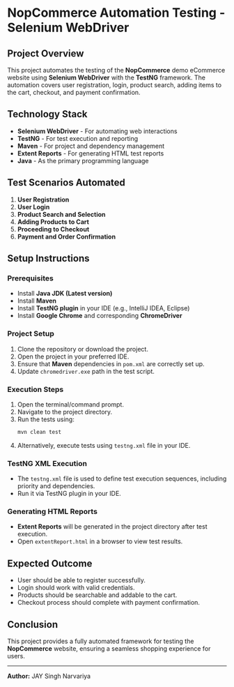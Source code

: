 # **NopCommerce Automation Testing - Selenium WebDriver**

## **Project Overview**
This project automates the testing of the **NopCommerce** demo eCommerce website using **Selenium WebDriver** with the **TestNG** framework. The automation covers user registration, login, product search, adding items to the cart, checkout, and payment confirmation.

## **Technology Stack**
- **Selenium WebDriver** - For automating web interactions
- **TestNG** - For test execution and reporting
- **Maven** - For project and dependency management
- **Extent Reports** - For generating HTML test reports
- **Java** - As the primary programming language

## **Test Scenarios Automated**
1. **User Registration**
2. **User Login**
3. **Product Search and Selection**
4. **Adding Products to Cart**
5. **Proceeding to Checkout**
6. **Payment and Order Confirmation**

## **Setup Instructions**
### **Prerequisites**
- Install **Java JDK (Latest version)**
- Install **Maven**
- Install **TestNG plugin** in your IDE (e.g., IntelliJ IDEA, Eclipse)
- Install **Google Chrome** and corresponding **ChromeDriver**

### **Project Setup**
1. Clone the repository or download the project.
2. Open the project in your preferred IDE.
3. Ensure that **Maven** dependencies in `pom.xml` are correctly set up.
4. Update `chromedriver.exe` path in the test script.

### **Execution Steps**
1. Open the terminal/command prompt.
2. Navigate to the project directory.
3. Run the tests using:
   ```bash
   mvn clean test
   ```
4. Alternatively, execute tests using `testng.xml` file in your IDE.

### **TestNG XML Execution**
- The `testng.xml` file is used to define test execution sequences, including priority and dependencies.
- Run it via TestNG plugin in your IDE.

### **Generating HTML Reports**
- **Extent Reports** will be generated in the project directory after test execution.
- Open `extentReport.html` in a browser to view test results.

## **Expected Outcome**
- User should be able to register successfully.
- Login should work with valid credentials.
- Products should be searchable and addable to the cart.
- Checkout process should complete with payment confirmation.

## **Conclusion**
This project provides a fully automated framework for testing the **NopCommerce** website, ensuring a seamless shopping experience for users.

---
**Author:** JAY Singh Narvariya 


